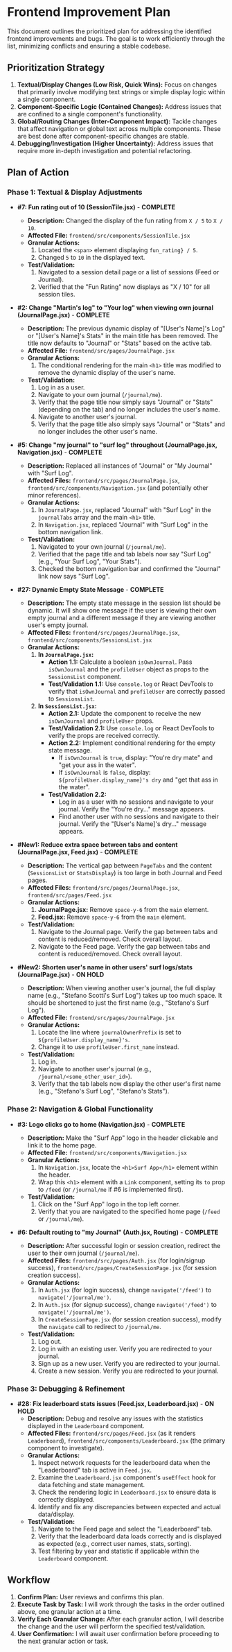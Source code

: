 # Frontend Improvement Plan

This document outlines the prioritized plan for addressing the identified frontend improvements and bugs. The goal is to work efficiently through the list, minimizing conflicts and ensuring a stable codebase.

## Prioritization Strategy

1.  **Textual/Display Changes (Low Risk, Quick Wins):** Focus on changes that primarily involve modifying text strings or simple display logic within a single component.
2.  **Component-Specific Logic (Contained Changes):** Address issues that are confined to a single component's functionality.
3.  **Global/Routing Changes (Inter-Component Impact):** Tackle changes that affect navigation or global text across multiple components. These are best done after component-specific changes are stable.
4.  **Debugging/Investigation (Higher Uncertainty):** Address issues that require more in-depth investigation and potential refactoring.

## Plan of Action

### Phase 1: Textual & Display Adjustments

*   **#7: Fun rating out of 10 (SessionTile.jsx)** - **COMPLETE**
    *   **Description:** Changed the display of the fun rating from `X / 5` to `X / 10`.
    *   **Affected File:** `frontend/src/components/SessionTile.jsx`
    *   **Granular Actions:**
        1.  Located the `<span>` element displaying `fun_rating} / 5`.
        2.  Changed `5` to `10` in the displayed text.
    *   **Test/Validation:**
        1.  Navigated to a session detail page or a list of sessions (Feed or Journal).
        2.  Verified that the "Fun Rating" now displays as "X / 10" for all session tiles.

*   **#2: Change "Martin's log" to "Your log" when viewing own journal (JournalPage.jsx)** - **COMPLETE**
    *   **Description:** The previous dynamic display of "[User's Name]'s Log" or "[User's Name]'s Stats" in the main title has been removed. The title now defaults to "Journal" or "Stats" based on the active tab.
    *   **Affected File:** `frontend/src/pages/JournalPage.jsx`
    *   **Granular Actions:**
        1.  The conditional rendering for the main `<h1>` title was modified to remove the dynamic display of the user's name.
    *   **Test/Validation:**
        1.  Log in as a user.
        2.  Navigate to your own journal (`/journal/me`).
        3.  Verify that the page title now simply says "Journal" or "Stats" (depending on the tab) and no longer includes the user's name.
        4.  Navigate to another user's journal.
        5.  Verify that the page title also simply says "Journal" or "Stats" and no longer includes the other user's name.

*   **#5: Change "my journal" to "surf log" throughout (JournalPage.jsx, Navigation.jsx)** - **COMPLETE**
    *   **Description:** Replaced all instances of "Journal" or "My Journal" with "Surf Log".
    *   **Affected Files:** `frontend/src/pages/JournalPage.jsx`, `frontend/src/components/Navigation.jsx` (and potentially other minor references).
    *   **Granular Actions:**
        1.  In `JournalPage.jsx`, replaced "Journal" with "Surf Log" in the `journalTabs` array and the main `<h1>` title.
        2.  In `Navigation.jsx`, replaced "Journal" with "Surf Log" in the bottom navigation link.
    *   **Test/Validation:**
        1.  Navigated to your own journal (`/journal/me`).
        2.  Verified that the page title and tab labels now say "Surf Log" (e.g., "Your Surf Log", "Your Stats").
        3.  Checked the bottom navigation bar and confirmed the "Journal" link now says "Surf Log".

*   **#27: Dynamic Empty State Message** - **COMPLETE**
    *   **Description:** The empty state message in the session list should be dynamic. It will show one message if the user is viewing their own empty journal and a different message if they are viewing another user's empty journal.
    *   **Affected Files:** `frontend/src/pages/JournalPage.jsx`, `frontend/src/components/SessionsList.jsx`
    *   **Granular Actions:**
        1.  **In `JournalPage.jsx`:**
            *   **Action 1.1:** Calculate a boolean `isOwnJournal`. Pass `isOwnJournal` and the `profileUser` object as props to the `SessionsList` component.
            *   **Test/Validation 1.1:** Use `console.log` or React DevTools to verify that `isOwnJournal` and `profileUser` are correctly passed to `SessionsList`.
        2.  **In `SessionsList.jsx`:**
            *   **Action 2.1:** Update the component to receive the new `isOwnJournal` and `profileUser` props.
            *   **Test/Validation 2.1:** Use `console.log` or React DevTools to verify the props are received correctly.
            *   **Action 2.2:** Implement conditional rendering for the empty state message.
                *   If `isOwnJournal` is `true`, display: "You're dry mate" and "get your ass in the water".
                *   If `isOwnJournal` is `false`, display: `${profileUser.display_name}'s dry` and "get that ass in the water".
            *   **Test/Validation 2.2:**
                *   Log in as a user with no sessions and navigate to your journal. Verify the "You're dry..." message appears.
                *   Find another user with no sessions and navigate to their journal. Verify the "[User's Name]'s dry..." message appears.

*   **#New1: Reduce extra space between tabs and content (JournalPage.jsx, Feed.jsx)** - **COMPLETE**
    *   **Description:** The vertical gap between `PageTabs` and the content (`SessionsList` or `StatsDisplay`) is too large in both Journal and Feed pages.
    *   **Affected Files:** `frontend/src/pages/JournalPage.jsx`, `frontend/src/pages/Feed.jsx`
    *   **Granular Actions:**
        1.  **JournalPage.jsx:** Remove `space-y-6` from the `main` element.
        2.  **Feed.jsx:** Remove `space-y-6` from the `main` element.
    *   **Test/Validation:**
        1.  Navigate to the Journal page. Verify the gap between tabs and content is reduced/removed. Check overall layout.
        2.  Navigate to the Feed page. Verify the gap between tabs and content is reduced/removed. Check overall layout.

*   **#New2: Shorten user's name in other users' surf logs/stats (JournalPage.jsx)** - **ON HOLD**
    *   **Description:** When viewing another user's journal, the full display name (e.g., "Stefano Scotti's Surf Log") takes up too much space. It should be shortened to just the first name (e.g., "Stefano's Surf Log").
    *   **Affected File:** `frontend/src/pages/JournalPage.jsx`
    *   **Granular Actions:**
        1.  Locate the line where `journalOwnerPrefix` is set to `${profileUser.display_name}'s`.
        2.  Change it to use `profileUser.first_name` instead.
    *   **Test/Validation:**
        1.  Log in.
        2.  Navigate to another user's journal (e.g., `/journal/<some_other_user_id>`).
        3.  Verify that the tab labels now display the other user's first name (e.g., "Stefano's Surf Log", "Stefano's Stats").

### Phase 2: Navigation & Global Functionality

*   **#3: Logo clicks go to home (Navigation.jsx)** - **COMPLETE**
    *   **Description:** Make the "Surf App" logo in the header clickable and link it to the home page.
    *   **Affected File:** `frontend/src/components/Navigation.jsx`
    *   **Granular Actions:**
        1.  In `Navigation.jsx`, locate the `<h1>Surf App</h1>` element within the header.
        2.  Wrap this `<h1>` element with a `Link` component, setting its `to` prop to `/feed` (or `/journal/me` if #6 is implemented first).
    *   **Test/Validation:**
        1.  Click on the "Surf App" logo in the top left corner.
        2.  Verify that you are navigated to the specified home page (`/feed` or `/journal/me`).

*   **#6: Default routing to "my Journal" (Auth.jsx, Routing)** - **COMPLETE**
    *   **Description:** After successful login or session creation, redirect the user to their own journal (`/journal/me`).
    *   **Affected Files:** `frontend/src/pages/Auth.jsx` (for login/signup success), `frontend/src/pages/CreateSessionPage.jsx` (for session creation success).
    *   **Granular Actions:**
        1.  In `Auth.jsx` (for login success), change `navigate('/feed')` to `navigate('/journal/me')`.
        2.  In `Auth.jsx` (for signup success), change `navigate('/feed')` to `navigate('/journal/me')`.
        3.  In `CreateSessionPage.jsx` (for session creation success), modify the `navigate` call to redirect to `/journal/me`.
    *   **Test/Validation:**
        1.  Log out.
        2.  Log in with an existing user. Verify you are redirected to your journal.
        3.  Sign up as a new user. Verify you are redirected to your journal.
        4.  Create a new session. Verify you are redirected to your journal.

### Phase 3: Debugging & Refinement

*   **#28: Fix leaderboard stats issues (Feed.jsx, Leaderboard.jsx)** - **ON HOLD**
    *   **Description:** Debug and resolve any issues with the statistics displayed in the `Leaderboard` component.
    *   **Affected Files:** `frontend/src/pages/Feed.jsx` (as it renders `Leaderboard`), `frontend/src/components/Leaderboard.jsx` (the primary component to investigate).
    *   **Granular Actions:**
        1.  Inspect network requests for the leaderboard data when the "Leaderboard" tab is active in `Feed.jsx`.
        2.  Examine the `Leaderboard.jsx` component's `useEffect` hook for data fetching and state management.
        3.  Check the rendering logic in `Leaderboard.jsx` to ensure data is correctly displayed.
        4.  Identify and fix any discrepancies between expected and actual data/display.
    *   **Test/Validation:**
        1.  Navigate to the Feed page and select the "Leaderboard" tab.
        2.  Verify that the leaderboard data loads correctly and is displayed as expected (e.g., correct user names, stats, sorting).
        3.  Test filtering by year and statistic if applicable within the `Leaderboard` component.

## Workflow

1.  **Confirm Plan:** User reviews and confirms this plan.
2.  **Execute Task by Task:** I will work through the tasks in the order outlined above, one granular action at a time.
3.  **Verify Each Granular Change:** After each granular action, I will describe the change and the user will perform the specified test/validation.
4.  **User Confirmation:** I will await user confirmation before proceeding to the next granular action or task.
